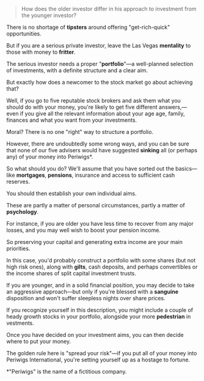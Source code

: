 > How does the older investor differ in his approach to investment from the younger investor?

 

There is no shortage of **tipsters** around offering "get-rich-quick" opportunities. 

But if you are a serious private investor, leave the Las Vegas **mentality** to those with money to **fritter**.

The serious investor needs a proper "**portfolio**"—a well-planned selection of investments, with a definite structure and a clear aim. 

But exactly how does a newcomer to the stock market go about achieving that?



 

Well, if you go to five reputable stock brokers and ask them what you should do with your money, you're likely to get five different answers,—even if you give all the relevant information about your age age, family, finances and what you want from your investments. 

Moral? There is no one "right" way to structure a portfolio.

However, there are undoubtedly some wrong ways, and you can be sure that none of our five advisers would have suggested **sinking** all (or perhaps any) of your money into Periwigs*.



 

So what should you do? We'll assume that you have sorted out the basics—like **mortgages**, **pensions**, insurance and access to sufficient cash reserves. 

You should then establish your own individual aims. 

These are partly a matter of personal circumstances, partly a matter of **psychology**.



 

For instance, if you are older you have less time to recover from any major losses, and you may well wish to boost your pension income. 

So preserving your capital and generating extra income are your main priorities. 

In this case, you'd probably construct a portfolio with some shares (but not high risk ones), along with **gilts**, cash deposits, and perhaps convertibles or the income shares of split capital investment trusts.



 

If you are younger, and in a solid financial position, you may decide to take an aggressive approach—but only if you're blessed with a **sanguine** disposition and won't suffer sleepless nights over share prices. 

If you recognize yourself in this description, you might include a couple of heady growth stocks in your portfolio, alongside your more **pedestrian** in vestments. 

Once you have decided on your investment aims, you can then decide where to put your money. 

The golden rule here is "spread your risk"—if you put all of your money into Periwigs International, you're setting yourself up as a hostage to fortune.

*"Periwigs" is the name of a fictitious company.

